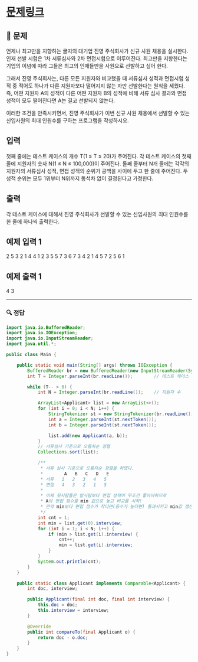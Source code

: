 # [문제링크](https://www.acmicpc.net/problem/1946)

## 📝 문제

언제나 최고만을 지향하는 굴지의 대기업 진영 주식회사가 신규 사원 채용을 실시한다. 인재 선발 시험은 1차 서류심사와 2차 면접시험으로 이루어진다. 최고만을 지향한다는 기업의 이념에 따라 그들은 최고의 인재들만을 사원으로 선발하고 싶어 한다.

그래서 진영 주식회사는, 다른 모든 지원자와 비교했을 때 서류심사 성적과 면접시험 성적 중 적어도 하나가 다른 지원자보다 떨어지지 않는 자만 선발한다는 원칙을 세웠다. 즉, 어떤 지원자 A의 성적이 다른 어떤 지원자 B의 성적에 비해 서류 심사 결과와 면접 성적이 모두 떨어진다면 A는 결코 선발되지 않는다.

이러한 조건을 만족시키면서, 진영 주식회사가 이번 신규 사원 채용에서 선발할 수 있는 신입사원의 최대 인원수를 구하는 프로그램을 작성하시오.

## 입력

첫째 줄에는 테스트 케이스의 개수 T(1 ≤ T ≤ 20)가 주어진다. 각 테스트 케이스의 첫째 줄에 지원자의 숫자 N(1 ≤ N ≤ 100,000)이 주어진다. 둘째 줄부터 N개 줄에는 각각의 지원자의 서류심사 성적, 면접 성적의 순위가 공백을 사이에 두고 한 줄에 주어진다. 두 성적 순위는 모두 1위부터 N위까지 동석차 없이 결정된다고 가정한다.

## 출력

각 테스트 케이스에 대해서 진영 주식회사가 선발할 수 있는 신입사원의 최대 인원수를 한 줄에 하나씩 출력한다.

## 예제 입력 1 

2
5
3 2
1 4
4 1
2 3
5 5
7
3 6
7 3
4 2
1 4
5 7
2 5
6 1

## 예제 출력 1 

4
3

---

### 🔍 정답

```java
import java.io.BufferedReader;
import java.io.IOException;
import java.io.InputStreamReader;
import java.util.*;

public class Main {

    public static void main(String[] args) throws IOException {
        BufferedReader br = new BufferedReader(new InputStreamReader(System.in));
        int T = Integer.parseInt(br.readLine());        // 테스트 케이스 수

        while (T-- > 0) {
            int N = Integer.parseInt(br.readLine());    // 지원자 수

            ArrayList<Applicant> list = new ArrayList<>();
            for (int i = 0; i < N; i++) {
                StringTokenizer st = new StringTokenizer(br.readLine());
                int a = Integer.parseInt(st.nextToken());
                int b = Integer.parseInt(st.nextToken());

                list.add(new Applicant(a, b));
            }
            // 서류심사 기준으로 오름차순 정렬
            Collections.sort(list);

            /**
             * 서류 심사 기준으로 오름차순 정렬을 하였다.
             *        A   B   C   D   E
             * 서류   1   2   3   4   5
             * 면접   4   3   2   1   5
             *
             * 이제 뒷사람들은 앞사람보다 면접 성적이 무조건 좋아야하므로
             * A의 면접 점수를 min 값으로 놓고 비교를 시작!
             * 만약 min보다 면접 점수가 작다면(등수가 높다면) 통과시키고 min값 갱신!
             */
            int cnt = 1;
            int min = list.get(0).interview;
            for (int i = 1; i < N; i++) {
                if (min > list.get(i).interview) {
                    cnt++;
                    min = list.get(i).interview;
                }
            }
            System.out.println(cnt);
        }
    }

    public static class Applicant implements Comparable<Applicant> {
        int doc, interview;

        public Applicant(final int doc, final int interview) {
            this.doc = doc;
            this.interview = interview;
        }

        @Override
        public int compareTo(final Applicant o) {
            return doc - o.doc;
        }
    }
}
```